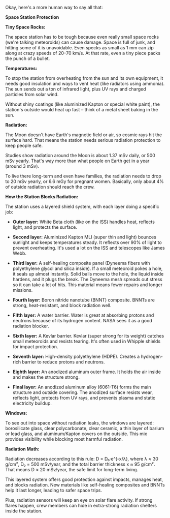 Okay, here's a more human way to say all that:

**Space Station Protection**

**Tiny Space Rocks:**

The space station has to be tough because even really small space rocks (we're talking meteoroids) can cause damage. Space is full of junk, and hitting some of it is unavoidable. Even specks as small as 1 mm can zip along at crazy speeds of 20–70 km/s. At that rate, even a tiny piece packs the punch of a bullet.

**Temperatures:**

To stop the station from overheating from the sun and its own equipment, it needs good insulation and ways to vent heat (like radiators using ammonia). The sun sends out a ton of infrared light, plus UV rays and charged particles from solar wind.

Without shiny coatings (like aluminized Kapton or special white paint), the station's outside would heat up fast – think of a metal sheet baking in the sun.

**Radiation:**

The Moon doesn't have Earth's magnetic field or air, so cosmic rays hit the surface hard. That means the station needs serious radiation protection to keep people safe.

Studies show radiation around the Moon is about 1.37 mSv daily, or 500 mSv yearly. That's way more than what people on Earth get in a year (around 3 mSv).

To live there long-term and even have families, the radiation needs to drop to 20 mSv yearly, or 6.6 mGy for pregnant women. Basically, only about 4% of outside radiation should reach the crew.

**How the Station Blocks Radiation:**

The station uses a layered shield system, with each layer doing a specific job:

*   **Outer layer:** White Beta cloth (like on the ISS) handles heat, reflects light, and protects the surface.

*   **Second layer:** Aluminized Kapton MLI (super thin and light) bounces sunlight and keeps temperatures steady. It reflects over 90% of light to prevent overheating. It's used a lot on the ISS and telescopes like James Webb.

*   **Third layer:** A self-healing composite panel (Dyneema fibers with polyethylene glycol and silica inside). If a small meteoroid pokes a hole, it seals up almost instantly. Solid balls move to the hole, the liquid inside hardens, and it plugs the break. The Dyneema mesh spreads out stress so it can take a lot of hits. This material means fewer repairs and longer missions.

*   **Fourth layer:** Boron nitride nanotube (BNNT) composite. BNNTs are strong, heat-resistant, and block radiation well.

*   **Fifth layer:** A water barrier. Water is great at absorbing protons and neutrons because of its hydrogen content. NASA sees it as a good radiation blocker.

*   **Sixth layer:** A Kevlar barrier. Kevlar (super strong for its weight) catches small meteoroids and resists tearing. It's often used in Whipple shields for impact protection.

*   **Seventh layer:** High-density polyethylene (HDPE). Creates a hydrogen-rich barrier to reduce protons and neutrons.

*   **Eighth layer:** An anodized aluminum outer frame. It holds the air inside and makes the structure strong.

*   **Final layer:** An anodized aluminum alloy (6061-T6) forms the main structure and outside covering. The anodized surface resists wear, reflects light, protects from UV rays, and prevents plasma and static electricity buildup.

**Windows:**

To see out into space without radiation leaks, the windows are layered: borosilicate glass, clear polycarbonate, clear ceramic, a thin layer of barium or lead glass, and aluminum/Kapton covers on the outside. This mix provides visibility while blocking most harmful radiation.

**Radiation Math:**

Radiation decreases according to this rule: D = D₀·e^(-x/λ), where λ ≈ 30 g/cm², D₀ = 500 mSv/year, and the total barrier thickness x ≈ 95 g/cm². That means D ≈ 20 mSv/year, the safe limit for long-term living.

This layered system offers good protection against impacts, manages heat, and blocks radiation. New materials like self-healing composites and BNNTs help it last longer, leading to safer space trips.

Plus, radiation sensors will keep an eye on solar flare activity. If strong flares happen, crew members can hide in extra-strong radiation shelters inside the station.

